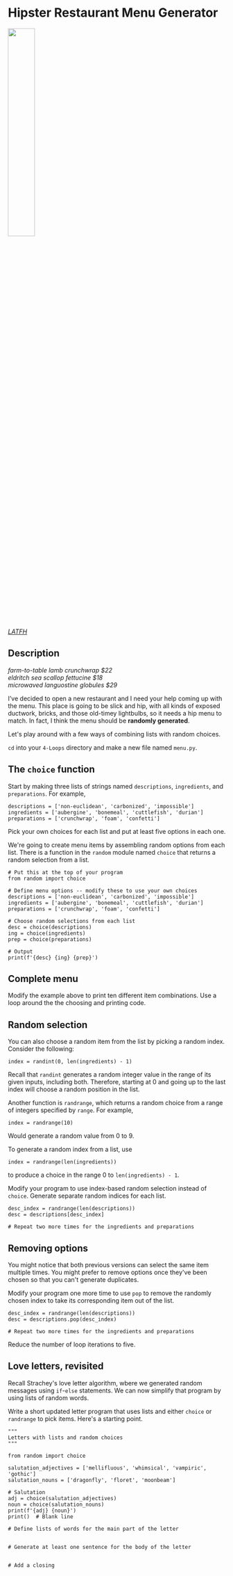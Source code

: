 # Hipster Restaurant Menu Generator

<img src="https://travelgrrrls.files.wordpress.com/2019/05/edison-bar2.jpg" width="35%" />

[*LATFH*](https://travelgrrrls.wordpress.com/2019/05/02/hipster-light/)


## Description

*farm-to-table lamb crunchwrap $22*  
*eldritch sea scallop fettucine $18*  
*microwaved languostine globules $29*

I’ve decided to open a new restaurant and I need your help coming up with the menu. This place is going to be slick and hip, with all kinds of exposed ductwork, bricks, 
and those old-timey lightbulbs, so it needs a hip menu to match. In fact, I think the menu should be **randomly generated**.

Let's play around with a few ways of combining lists with random choices.

`cd` into your `4-Loops` directory and make a new file named `menu.py`.

## The `choice` function

Start by making three lists of strings named `descriptions`, `ingredients`, and `preparations`. For example,
```
descriptions = ['non-euclidean', 'carbonized', 'impossible']
ingredients = ['aubergine', 'bonemeal', 'cuttlefish', 'durian']
preparations = ['crunchwrap', 'foam', 'confetti']
```
Pick your own choices for each list and put at least five options in each one.

We're going to create menu items by assembling random options from each list. There is a function in the `random` module named `choice` that returns a random selection from a list.
```
# Put this at the top of your program
from random import choice

# Define menu options -- modify these to use your own choices
descriptions = ['non-euclidean', 'carbonized', 'impossible']
ingredients = ['aubergine', 'bonemeal', 'cuttlefish', 'durian']
preparations = ['crunchwrap', 'foam', 'confetti']

# Choose random selections from each list
desc = choice(descriptions)
ing = choice(ingredients)
prep = choice(preparations)

# Output
print(f'{desc} {ing} {prep}')
```

## Complete menu

Modify the example above to print ten different item combinations. Use a loop around the the choosing and printing code.


## Random selection

You can also choose a random item from the list by picking a random index. Consider the following:
```
index = randint(0, len(ingredients) - 1)
```
Recall that `randint` generates a random integer value in the range of its given inputs, including both. Therefore, starting at 0 and going up to the last index will choose a random position in the list.

Another function is `randrange`, which returns a random choice from a range of integers specified by `range`. For example,
```
index = randrange(10)
```
Would generate a random value from 0 to 9.

To generate a random index from a list, use
```
index = randrange(len(ingredients))
```
to produce a choice in the range 0 to `len(ingredients) - 1`.

Modify your program to use index-based random selection instead of `choice`. Generate separate random indices for each list.
```
desc_index = randrange(len(descriptions))
desc = descriptions[desc_index]

# Repeat two more times for the ingredients and preparations
```

## Removing options

You might notice that both previous versions can select the same item multiple times. You might prefer to remove options once they've been chosen so that you can't generate duplicates.

Modify your program one more time to use `pop` to remove the randomly chosen index to take its corresponding item out of the list.
```
desc_index = randrange(len(descriptions))
desc = descriptions.pop(desc_index)

# Repeat two more times for the ingredients and preparations
```
Reduce the number of loop iterations to five.


## Love letters, revisited

Recall Strachey's love letter algorithm, wbere we generated random messages using `if`-`else` statements. We can now simplify that program by using lists of random words.

Write a short updated letter program that uses lists and either `choice` or `randrange` to pick items. Here's a starting point.

```
"""
Letters with lists and random choices
"""

from random import choice

salutation_adjectives = ['mellifluous', 'whimsical', 'vampiric', 'gothic']
salutation_nouns = ['dragonfly', 'floret', 'moonbeam']

# Salutation
adj = choice(salutation_adjectives)
noun = choice(salutation_nouns)
print(f'{adj} {noun}')
print()  # Blank line

# Define lists of words for the main part of the letter


# Generate at least one sentence for the body of the letter


# Add a closing
```
